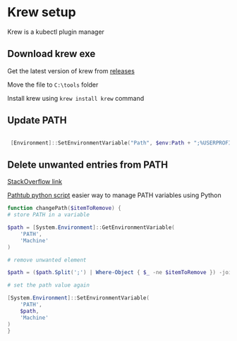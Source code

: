 # Krew setup

Krew is a kubectl plugin manager

## Download krew exe

Get the latest version of krew from [releases](https://github.com/kubernetes-sigs/krew/releases)

Move the file to `C:\tools` folder

Install krew using `krew install krew` command

## Update PATH 

```powershell

 [Environment]::SetEnvironmentVariable("Path", $env:Path + ";%USERPROFILE%\.krew\bin", [EnvironmentVariableTarget]::Machine) 

```

## Delete unwanted entries from PATH

[StackOverflow link](https://stackoverflow.com/questions/39010405/powershell-how-to-delete-a-path-in-the-path-environment-variable)

[Pathtub python script](https://github.com/np-8/pathtub) easier way to manage PATH variables using Python

```powershell
function changePath($itemToRemove) {
# store PATH in a variable

$path = [System.Environment]::GetEnvironmentVariable(
    'PATH',
    'Machine'
)

# remove unwanted element

$path = ($path.Split(';') | Where-Object { $_ -ne $itemToRemove }) -join ';'

# set the path value again

[System.Environment]::SetEnvironmentVariable(
    'PATH',
    $path,
    'Machine'
)
}

```